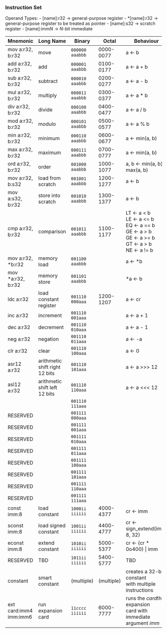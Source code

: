 ### Instruction Set

Operand Types:
	- \[name]:r32 -> general-purpose register
	-  \*\[name]:r32 -> general-purpose register to be treated as pointer 
	- \[name]:s32 -> scratch register
	- \[name]:imm*N* -> *N*-bit immediate

| Mnemonic               | Long Name                         | Binary          | Octal      | Behaviour                                                                                                 |
| ---------------------- | --------------------------------- | --------------- | ---------- | --------------------------------------------------------------------------------------------------------- |
| mov a:r32, b:r32       | move                              | `000000 aaabbb` | 0000-0077  | a <- b                                                                                                    |
| add a:r32, b:r32       | add                               | `000001 aaabbb` | 0100-0177  | a <- a + b                                                                                                |
| sub a:r32, b:r32       | subtract                          | `000010 aaabbb` | 0200-0277  | a <- a - b                                                                                                |
| mul a:r32, b:r32       | multiply                          | `000011 aaabbb` | 0300-0377  | a <- a \* b                                                                                               |
| div a:r32, b:r32       | divide                            | `000100 aaabbb` | 0400-0477  | a <- a / b                                                                                                |
| mod a:r32, b:r32       | modulo                            | `000101 aaabbb` | 0500-0577  | a <- a % b                                                                                                |
| min a:r32, b:r32       | minimum                           | `000110 aaabbb` | 0600-0677  | a <- min(a, b)                                                                                            |
| max a:r32, b:r32       | maximum                           | `000111 aaabbb` | 0700-0777  | a <- min(a, b)                                                                                            |
| ord a:r32, b:r32       | order                             | `001000 aaabbb` | 1000-1077  | a, b <- min(a, b), max(a, b)                                                                              |
| mov a:r32, b:s32       | load from scratch                 | `001001 aaabbb` | 1200-1277  | a <- b                                                                                                    |
| mov a:s32, b:r32       | store into scratch                | `001010 aaabbb` | 1300-1377  | a <- b                                                                                                    |
| cmp a:r32, b:r32       | comparison                        | `001011 aaabbb` | 1100-1177  | LT <- a < b<br>LE <- a <= b<br>EQ <- a == b<br>GE <- a > b<br>GE <- a >= b<br>GT <- a > b<br>NE <- a != b |
| mov a:r32, \*b:r32     | memory load                       | `001100 aaabbb` |            | a <- \*b                                                                                                  |
| mov \*a:r32, b:r32     | memory store                      | `001101 aaabbb` |            | \*a <- b                                                                                                  |
| ldc a:r32              | load constant<br>register         | `001110 000aaa` | 1200-1207  | a <- cr                                                                                                   |
| inc a:r32              | increment                         | `001110 001aaa` |            | a <- a + 1                                                                                                |
| dec a:r32              | decrement                         | `001110 010aaa` |            | a <- a - 1                                                                                                |
| neg a:r32              | negation                          | `001110 011aaa` |            | a <- -a                                                                                                   |
| clr a:r32              | clear                             | `001110 100aaa` |            | a <- 0                                                                                                    |
| asr12 a:r32            | arithmetic shift right<br>12 bits | `001110 101aaa` |            | a <- a >>> 12                                                                                             |
| asl12 a:r32            | arithmetic shift left<br>12 bits  | `001110 110aaa` |            | a <- a <<< 12                                                                                             |
|                        |                                   | `001110 111aaa` |            |                                                                                                           |
| RESERVED               |                                   | `001111 000aaa` |            |                                                                                                           |
| RESERVED               |                                   | `001111 001aaa` |            |                                                                                                           |
| RESERVED               |                                   | `001111 010aaa` |            |                                                                                                           |
| RESERVED               |                                   | `001111 011aaa` |            |                                                                                                           |
| RESERVED               |                                   | `001111 100aaa` |            |                                                                                                           |
| RESERVED               |                                   | `001111 101aaa` |            |                                                                                                           |
| RESERVED               |                                   | `001111 110aaa` |            |                                                                                                           |
| RESERVED               |                                   | `001111 111aaa` |            |                                                                                                           |
| const imm:8            | load constant                     | `1000ii iiiiii` | 4000-4377  | cr <- imm                                                                                                 |
| sconst imm:8           | load signed constant              | `1001ii iiiiii` | 4400-4777  | cr <- sign_extend(imm, 8, 32)                                                                             |
| econst imm:8           | extend constant                   | `1010ii iiiiii` | 5000-5377  | cr <- (cr \* 0o400) \| imm                                                                                |
| RESERVED               | TBD                               | `1011ii iiiiii` | 5400-5777  | TBD                                                                                                       |
| constant               | smart constant                    | (multiple)      | (multiple) | creates a 32-bit constant<br>with multiple instructions                                                   |
| ext card:imm4 imm:imm6 | run expansion card                | `11cccc iiiiii` | 6000-7777  | runs the *card*th expansion<br>card with immediate<br>argument *imm*                                      |
